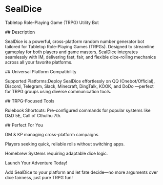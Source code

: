 # SealDice

Tabletop Role-Playing Game (TRPG) Utility Bot

​​## Description​​

​​SealDice​​ is a powerful, cross-platform random number generator bot tailored for Tabletop Role-Playing Games (TRPGs).
Designed to streamline gameplay for both players and game masters, SealDice integrates seamlessly with ​​IM, delivering fast, fair, and flexible dice-rolling mechanics across all your favorite platforms.

​​## Universal Platform Compatibility​​

Supported Platforms​​:Deploy SealDice effortlessly on QQ (Onebot/Official), Discord, Telegram, Slack, Minecraft, DingTalk, KOOK, and DoDo —perfect for TRPG groups using diverse communication tools.

​​## TRPG-Focused Tools​​

​​Rulebook Shortcuts​​: Pre-configured commands for popular systems like D&D 5E, Call of Cthulhu 7th.

​​## Perfect For​​ You

DM & KP​​ managing cross-platform campaigns.

​​Players​​ seeking quick, reliable rolls without switching apps.

​​Homebrew Systems​​ requiring adaptable dice logic.

​​Launch Your Adventure Today!​​

Add ​​SealDice​​ to your platform and let fate decide—no more arguments over dice fairness, just pure TRPG fun! 

